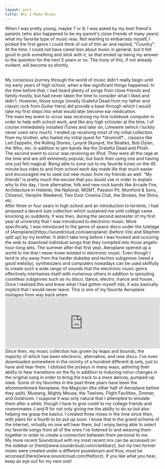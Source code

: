 ```yaml
---
layout: post
title: Why I Make Mixes
---
```


When I was pretty young, maybe 7 or 8, I was asked by my best friend's parents (who also happened to be my parent's close friends of many years) what my favorite type of music was. Not wanting to embarrass myself, I picked the first genre I could think of out of thin air and replied, "Country". At the time, I could not have cared less about music in general, but it felt good to pick something and stick with it, so that ended up being my answer to the question for the next 5 years or so. The irony of this, if not already evident, will become so shortly.

<br>
My conscious journey through the world of music didn't really begin until my early years of high school, when a few significant things happened. In the time before that, I had heard plenty of songs from close friends and family mostly, but had never taken the time to consider what I liked and didn't. However, those songs (mostly Grateful Dead from my father and classic rock from Guitar Hero) did provide a base through which I would take my first steps into what would later become ear medication.

<!--break-->

<br>
The main key event to occur was receiving my first notebook computer in order to help with school work, and like any high schooler at the time, I of course immediately installed iTunes and later on, Limewire (which I luckily never used very much). I ended up receiving most of my initial collection from my brother, who fueled my initial quest for *drumroll*... classics like Led Zeppelin, the Rolling Stones, Lynyrd Skynyrd, the Beatles, Bob Dylan, the Who, etc. in addition to jam bands like the Grateful Dead and Phish.

<br>
The second event to occur was receiving an iPod. They were all the rage at the time and are still extremely popular, but back then using one and having one just felt magical. Being able to zone out to my favorite tunes on the 45 minute bus rides to and from school each day made life that much easier and encouraged me to seek out new music from my friends as well. "My friends" is pretty much the excuse that you would use in order to explain why to this day, I love alternative, folk and new rock bands like Arcade Fire, Architecture in Helsinki, the National, MGMT, Passion Pit, Mumford & Sons, Citizens!, Vampire Weekend, Two Door Cinema Club, the Strokes, the Shins, etc.

<br>
After three or four years in high school and an introduction to torrents, I had amassed a decent size collection which sustained me until college came knocking so suddenly. It was then, during the second semester of my first year at university that I was introduced to electronic music. More specifically, I was introduced to the genre of space disco under the tutelage of [Aeroplane](https://soundcloud.com/aeroplane) (before Vito and Stephen split up) by my brother. It didn't take long before I was hooked and scouring the web to download individual songs that they compiled into those angelic hour-long sets. The summer after that first year, Aeroplane opened up a world to me that I never knew existed in electronic music. Even though I tend to shy away from the harder dubstep and techno subgenres (need a good melody), synthesizers and computers nowadays can be used skillfully to create such a wide range of sounds that the electronic music genre effectively intertwines itself with numerous others in addition to sprouting countless subgenres such as nu disco, dance, electro, trance and house. Once I realized this and knew what I had gotten myself into, it was basically implicit that I would never leave. This is one of my favorite Aeroplane mixtapes from way back when:

<br>
<iframe width="100%" height="166" scrolling="no" frameborder="no" src="https://w.soundcloud.com/player/?url=http%3A%2F%2Fapi.soundcloud.com%2Ftracks%2F2965585">
</iframe>

<br>
Since then, my music collection has grown by leaps and bounds, the majority of which has been electronic, alternative, and new disco. I've even downloaded somewhere in the vicinity of a hundred different dj sets, just to have and hear them. I idolized the jockeys in many ways, admiring their ability to hear transitions on the fly in addition to inducing minor changes in the original song in order to bring the track to a more dancey, pumped-up state. Some of my favorites in the past three years have been the aforementioned Aeroplane, the Magician (the other half of Aeroplane before they split), Mustang, Mighty Mouse, the Twelves, Flight Facilities, Zimmer, and Goldroom. I suppose it was only natural that I attempted to emulate them after a while, though I have to give credit to my college friends and roommmates J and R for not only giving me the ability to do so but also helping me grasp the basics. I created three mixes in the time since then, with plans for a fourth to be put up soon. I know that in the grand scheme of the internet, virtually no one will hear them, but I enjoy being able to select my favorite songs from all of the ones I've listened to and weaving them together in order to create a connection between them personal to me.

<br>
My more recent Soundcloud with my most recent mix can be accessed on the sidebar or [here](www.soundcloud.com/clarkbarz), but my two former mixes were created under a different psuedonym and thus, must be accessed [here](www.soundcloud.com/thefonz). If you like what you hear, keep an eye out for my next one!